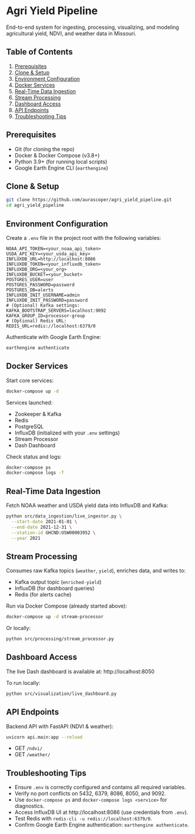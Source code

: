 # Agri Yield Pipeline

End-to-end system for ingesting, processing, visualizing, and modeling agricultural yield, NDVI, and weather data in Missouri.

## Table of Contents
1. [Prerequisites](#prerequisites)
2. [Clone & Setup](#clone--setup)
3. [Environment Configuration](#environment-configuration)
4. [Docker Services](#docker-services)
5. [Real-Time Data Ingestion](#real-time-data-ingestion)
6. [Stream Processing](#stream-processing)
7. [Dashboard Access](#dashboard-access)
8. [API Endpoints](#api-endpoints)
9. [Troubleshooting Tips](#troubleshooting-tips)

## Prerequisites
- Git (for cloning the repo)
- Docker & Docker Compose (v3.8+)
- Python 3.9+ (for running local scripts)
- Google Earth Engine CLI (`earthengine`)

## Clone & Setup
```bash
git clone https://github.com/aurascoper/agri_yield_pipeline.git
cd agri_yield_pipeline
```

## Environment Configuration
Create a `.env` file in the project root with the following variables:
```dotenv
NOAA_API_TOKEN=<your_noaa_api_token>
USDA_API_KEY=<your_usda_api_key>
INFLUXDB_URL=http://localhost:8086
INFLUXDB_TOKEN=<your_influxdb_token>
INFLUXDB_ORG=<your_org>
INFLUXDB_BUCKET=<your_bucket>
POSTGRES_USER=user
POSTGRES_PASSWORD=password
POSTGRES_DB=alerts
INFLUXDB_INIT_USERNAME=admin
INFLUXDB_INIT_PASSWORD=password
# (Optional) Kafka settings:
KAFKA_BOOTSTRAP_SERVERS=localhost:9092
KAFKA_GROUP_ID=processor-group
# (Optional) Redis URL:
REDIS_URL=redis://localhost:6379/0
```
Authenticate with Google Earth Engine:
```bash
earthengine authenticate
```

## Docker Services
Start core services:
```bash
docker-compose up -d
```
Services launched:
- Zookeeper & Kafka
- Redis
- PostgreSQL
- InfluxDB (initialized with your `.env` settings)
- Stream Processor
- Dash Dashboard

Check status and logs:
```bash
docker-compose ps
docker-compose logs -f
```

## Real-Time Data Ingestion
Fetch NOAA weather and USDA yield data into InfluxDB and Kafka:
```bash
python src/data_ingestion/live_ingestor.py \
  --start-date 2021-01-01 \
  --end-date 2021-12-31 \
  --station-id GHCND:USW00003952 \
  --year 2021
```

## Stream Processing
Consumes raw Kafka topics (`weather`, `yield`), enriches data, and writes to:
- Kafka output topic (`enriched-yield`)
- InfluxDB (for dashboard queries)
- Redis (for alerts cache)

Run via Docker Compose (already started above):
```bash
docker-compose up -d stream-processor
```
Or locally:
```bash
python src/processing/stream_processor.py
```

## Dashboard Access
The live Dash dashboard is available at:
http://localhost:8050

To run locally:
```bash
python src/visualization/live_dashboard.py
```

## API Endpoints
Backend API with FastAPI (NDVI & weather):
```bash
uvicorn api.main:app --reload
```
- GET `/ndvi/`
- GET `/weather/`

## Troubleshooting Tips
- Ensure `.env` is correctly configured and contains all required variables.  
- Verify no port conflicts on 5432, 6379, 8086, 8050, and 9092.  
- Use `docker-compose ps` and `docker-compose logs <service>` for diagnostics.  
- Access InfluxDB UI at http://localhost:8086 (use credentials from `.env`).  
- Test Redis with `redis-cli -u redis://localhost:6379/0`.  
- Confirm Google Earth Engine authentication: `earthengine authenticate`.  
